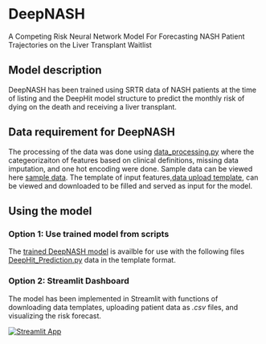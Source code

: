 # DeepNASH

A Competing Risk Neural Network Model For Forecasting NASH Patient Trajectories on the Liver Transplant Waitlist


## Model description 
DeepNASH has been trained using SRTR data of NASH patients at the time of listing and the DeepHit model structure to predict the monthly risk of dying on the death and receiving a liver transplant. 

## Data requirement for DeepNASH
The processing of the data was done using [data_processing.py](https://github.com/criticalml-uw/DeepNASH/blob/main/data/data_processing.py) where the categeorizaiton of features based on clinical definitions, missing data imputation, and one hot encoding were done. Sample data can be viewed here [sample data](https://github.com/criticalml-uw/DeepNASH/blob/main/data/sample_test_data.csv). The template of input features,[data upload template](https://github.com/criticalml-uw/DeepNASH/blob/main/data/test_data_template.csv), can be viewed and downloaded to be filled and served as input for the model. 

## Using the model 

### Option 1: Use trained model from scripts
The [trained DeepNASH model](https://github.com/criticalml-uw/DeepNASH/tree/main/model/model) is availble for use with the following files [DeepHit_Prediction.py](https://github.com/criticalml-uw/DeepNASH/blob/main/DeepHit_Prediction.py) data in the template format. 

### Option 2: Streamlit Dashboard 
The model has been implemented in Streamlit with functions of downloading data templates, uploading patient data as *.csv* files, and visualizing the risk forecast. 

[![Streamlit App](https://static.streamlit.io/badges/streamlit_badge_black_white.svg)](https://deepnash.streamlit.app/)

# 

